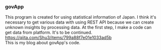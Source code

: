 ### govApp
This program is created for using statistical information of Japan.
I think it's necessary to get various data with using REST API because we can create unknown insights by processing data.
At the first step, I make a code can get data from platform.
It's to be continued.
<br>
https://qiita.com/Shu3/items/799a88f7e01e1033ad5b
<br>
This is my blog about govApp's code.
